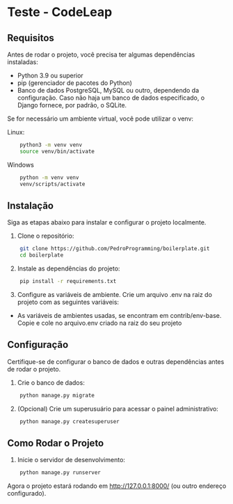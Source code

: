 # Teste - CodeLeap

## Requisitos
Antes de rodar o projeto, você precisa ter algumas dependências instaladas:

- Python 3.9 ou superior
- pip (gerenciador de pacotes do Python)
- Banco de dados PostgreSQL, MySQL ou outro, dependendo da configuração. Caso não haja um banco de dados especificado, o Django fornece, por padrão, o SQLite.


Se for necessário um ambiente virtual, você pode utilizar o venv:

Linux:
```bash
    python3 -m venv venv
    source venv/bin/activate 
```

Windows
```bash
    python -m venv venv
    venv/scripts/activate 
```

## Instalação
Siga as etapas abaixo para instalar e configurar o projeto localmente.

1. Clone o repositório:
```bash
    git clone https://github.com/PedroProgramming/boilerplate.git
    cd boilerplate
```

2. Instale as dependências do projeto:
```bash
    pip install -r requirements.txt
```

3. Configure as variáveis de ambiente. Crie um arquivo .env na raiz do projeto com as seguintes variáveis:
- As variáveis de ambientes usadas, se encontram em contrib/env-base. Copie e cole no arquivo.env criado na raiz do seu projeto


## Configuração
Certifique-se de configurar o banco de dados e outras dependências antes de rodar o projeto.

1. Crie o banco de dados:
```bash
    python manage.py migrate
```

2. (Opcional) Crie um superusuário para acessar o painel administrativo:
```bash
    python manage.py createsuperuser
```

## Como Rodar o Projeto
1. Inicie o servidor de desenvolvimento:
```bash
    python manage.py runserver
```

Agora o projeto estará rodando em http://127.0.0.1:8000/ (ou outro endereço configurado).
